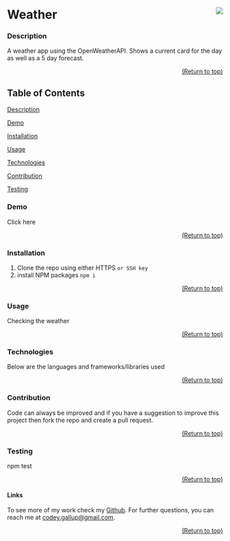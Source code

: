  <a name="readme-top"></a>

  # Weather [<img align="right" src="https://img.shields.io/badge/license-MIT-00beef"></img>](LICENSE)

  ### Description
  
  A weather app using the OpenWeatherAPI. Shows a current card for the day as well as a 5 day forecast.

  <p align="right"><a href="#readme-top">(Return to top)</a></p>

  ## Table of Contents
  [Description](#description)
  
  [Demo](#demo)

  [Installation](#installation)

  [Usage](#usage)

  [Technologies](#technologies)

  [Contribution](#contribution)

  [Testing](#test)

  ### Demo

  Click here

  <p align="right"><a href="#readme-top">(Return to top)</a></p>
  
  ### Installation

  1. Clone the repo using either HTTPS `` or SSH key ``
 2. install NPM packages `npm i`

  <p align="right"><a href="#readme-top">(Return to top)</a></p>

  ### Usage

  Checking the weather

  <p align="right"><a href="#readme-top">(Return to top)</a></p>

  ### Technologies

  Below are the languages and frameworks/libraries used

  <p align="right"><a href="#readme-top">(Return to top)</a></p>

  ### Contribution

  Code can always be improved and if you have a suggestion to improve this project then fork the repo and create a pull request.

  <p align="right"><a href="#readme-top">(Return to top)</a></p>

  ### Testing

  npm test

  <p align="right"><a href="#readme-top">(Return to top)</a></p>

  #### Links

  To see more of my work check my [Github](https://github.com/Codeyg12). For further questions, you can reach me at codey.gallup@gmail.com.
  
  <p align="right"><a href="#readme-top">(Return to top)</a></p>
